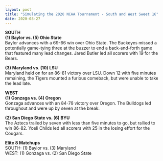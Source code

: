 ```yaml
---
layout: post
title: "Simulating the 2020 NCAA Tournament - South and West Sweet 16"
date: 2020-03-27
---
```

**SOUTH**  
**(1) Baylor vs. (5) Ohio State**   
Baylor advances with a 69-66 win over Ohio State.  The Buckeyes missed a potentially game-tying three at the buzzer to end a back-and-forth game that featured many lead changes. Jared Butler led all scorers with 19 for the Bears.  

**(3) Maryland vs. (10) LSU**  
Maryland held on for an 86-81 victory over LSU. Down 12 with five minutes remaining, the Tigers mounted a furious comeback, but were unable to take the lead late.  

**WEST**   
**(1) Gonzaga vs. (4) Oregon**   
Gonzaga advances with an 84-76 victory over Oregon. The Bulldogs led throughout and were up by seven at the break.  

**(2) San Diego State vs. (6) BYU**     
The Aztecs trailed by seven with less than five minutes to go, but rallied to win 86-82. Yoeli Childs led all scorers with 25 in the losing effort for the Cougars.  

**Elite 8 Matchups**    
SOUTH: (1) Baylor vs. (3) Maryland              
WEST: (1) Gonzaga vs. (2) San Diego State    
